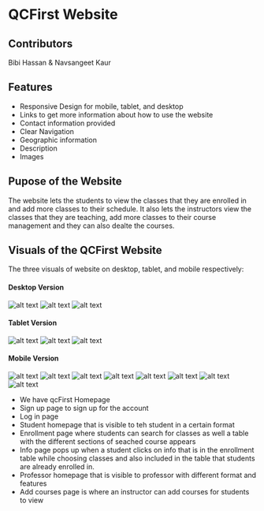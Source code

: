 # QCFirst Website

## Contributors
Bibi Hassan & Navsangeet Kaur

## Features
 * Responsive Design for mobile, tablet, and desktop
 * Links to get more information about how to use the website
 * Contact information provided
 * Clear Navigation
 * Geographic information
 * Description
 * Images



## Pupose of the Website
The website lets the students to view the classes that they are enrolled in and add more classes to their schedule.
It also lets the instructors view the classes that they are teaching, add more classes to their course management and they can also dealte the courses.





## Visuals of the QCFirst Website

The three visuals of website on desktop, tablet, and mobile respectively:

#### Desktop Version

![alt text]()
![alt text]()
![alt text]()

#### Tablet Version

![alt text]()
![alt text]()
![alt text]()

#### Mobile Version

![alt text](https://github.com/bhassan6621/qcfirst/blob/main/QCFirst_UI-UX/mobile/QC%20first%20Home%20page.png)
![alt text](https://github.com/bhassan6621/qcfirst/blob/main/QCFirst_UI-UX/mobile/Sign%20Up%20page.png)
![alt text](https://github.com/bhassan6621/qcfirst/blob/main/QCFirst_UI-UX/mobile/log%20In%20page.png)
![alt text](https://github.com/bhassan6621/qcfirst/blob/main/QCFirst_UI-UX/mobile/Student%20homepage.png)
![alt text](https://github.com/bhassan6621/qcfirst/blob/main/QCFirst_UI-UX/mobile/Enrollemnt%20page-2.png)
![alt text](https://github.com/bhassan6621/qcfirst/blob/main/QCFirst_UI-UX/mobile/Course%20info%20pop%20screen.png)
![alt text](https://github.com/bhassan6621/qcfirst/blob/main/QCFirst_UI-UX/mobile/Professor%20Homepage.png)
![alt text](https://github.com/bhassan6621/qcfirst/blob/main/QCFirst_UI-UX/mobile/Add%20course.png)


* We have qcFirst Homepage
* Sign up page to sign up for the account
* Log in page 
* Student homepage that is visible to teh student in a certain format
* Enrollment page where students can search for classes as well a table with the different sections of seached course appears
* Info page pops up when a student clicks on info that is in the enrollment table while choosing classes and also included in the table that students are already     enrolled in. 
* Professor homepage that is visible to professor with different format and features
* Add courses page is where an instructor can add courses for students to view



